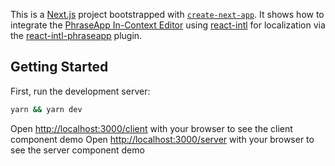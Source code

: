 This is a [Next.js](https://nextjs.org/) project bootstrapped with [`create-next-app`](https://github.com/vercel/next.js/tree/canary/packages/create-next-app). It shows how to integrate the [PhraseApp In-Context Editor](https://phraseapp.com/) using [react-intl](https://github.com/yahoo/react-intl) for localization via the [react-intl-phraseapp](https://github.com/phrase/react-intl-phraseapp) plugin.

## Getting Started

First, run the development server:

```bash
yarn && yarn dev
```

Open [http://localhost:3000/client](http://localhost:3000/client) with your browser to see the client component demo
Open [http://localhost:3000/server](http://localhost:3000/server) with your browser to see the server component demo

